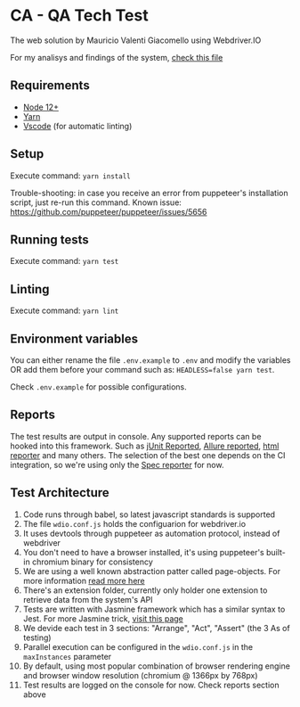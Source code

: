 # CA - QA Tech Test

The web solution by Mauricio Valenti Giacomello using Webdriver.IO

For my analisys and findings of the system, [check this file](THOUGHTS.md)

## Requirements

- [Node 12+](https://nodejs.org/en/)
- [Yarn](https://yarnpkg.com/)
- [Vscode](https://code.visualstudio.com/) (for automatic linting)

## Setup

Execute command: `yarn install`

Trouble-shooting: in case you receive an error from puppeteer's installation script, just re-run this command. Known issue: https://github.com/puppeteer/puppeteer/issues/5656

## Running tests

Execute command: `yarn test`

## Linting

Execute command: `yarn lint`

## Environment variables

You can either rename the file `.env.example` to `.env` and modify the variables OR add them before your command such as: `HEADLESS=false yarn test`.

Check `.env.example` for possible configurations.

## Reports

The test results are output in console. Any supported reports can be hooked into this framework. Such as [jUnit Reported](https://webdriver.io/docs/junit-reporter.html), [Allure reported](https://webdriver.io/docs/allure-reporter.html), [html reporter](https://webdriver.io/docs/rpii-wdio-html-reporter.html) and many others. The selection of the best one depends on the CI integration, so we're using only the [Spec reporter](https://webdriver.io/docs/spec-reporter.html) for now.

## Test Architecture

1. Code runs through babel, so latest javascript standards is supported
1. The file `wdio.conf.js` holds the configuarion for webdriver.io
1. It uses devtools through puppeteer as automation protocol, instead of webdriver
1. You don't need to have a browser installed, it's using puppeteer's built-in chromium binary for consistency
1. We are using a well known abstraction patter called page-objects. For more information [read more here](https://webdriver.io/docs/pageobjects.html)
1. There's an extension folder, currently only holder one extension to retrieve data from the system's API
1. Tests are written with Jasmine framework which has a similar syntax to Jest. For more Jasmine trick, [visit this page](https://devhints.io/jasmine)
1. We devide each test in 3 sections: "Arrange", "Act", "Assert" (the 3 As of testing)
1. Parallel execution can be configured in the `wdio.conf.js` in the `maxInstances` parameter
1. By default, using most popular combination of browser rendering engine and browser window resolution (chromium @ 1366px by 768px)
1. Test results are logged on the console for now. Check reports section above